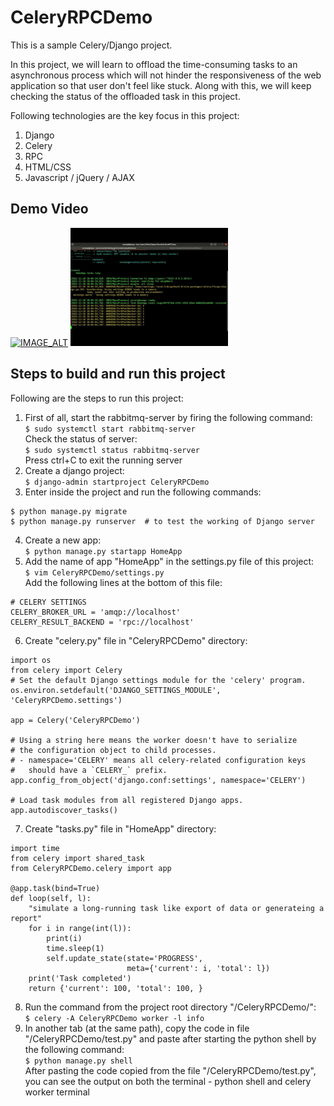 # CeleryRPCDemo  
This is a sample Celery/Django project.  
  
In this project, we will learn to offload the time-consuming tasks to an asynchronous process which will not hinder the responsiveness of the web application so that user don't feel like stuck. Along with this, we will keep checking the status of the offloaded task in this project.  
  
Following technologies are the key focus in this project:  
1. Django
2. Celery
3. RPC  
4. HTML/CSS
5. Javascript / jQuery / AJAX  
  
## Demo Video  
[![IMAGE_ALT](https://img.youtube.com/vi/UmX4kyB2wfg/0.jpg)](https://youtu.be/gwYAosHHRUs "CeleryRPC Demo")
[<img src="./readme_images/CeleryRPCDemo_YouTubeThumbnail.jpg" width="50%">](https://youtu.be/gwYAosHHRUs "CeleryRPC Demo")  
  
## Steps to build and run this project  
Following are the steps to run this project:  
1. First of all, start the rabbitmq-server by firing the following command:  
`$ sudo systemctl start rabbitmq-server`  
Check the status of server:  
`$ sudo systemctl status rabbitmq-server`  
Press ctrl+C to exit the running server
2. Create a django project:  
`$ django-admin startproject CeleryRPCDemo`  
3. Enter inside the project and run the following commands:  
```commandline
$ python manage.py migrate  
$ python manage.py runserver  # to test the working of Django server
```  
4. Create a new app:  
`$ python manage.py startapp HomeApp`  
5. Add the name of app "HomeApp" in the settings.py file of this project:  
`$ vim CeleryRPCDemo/settings.py`  
Add the following lines at the bottom of this file:  
```commandline
# CELERY SETTINGS
CELERY_BROKER_URL = 'amqp://localhost'
CELERY_RESULT_BACKEND = 'rpc://localhost'
```  
6. Create "celery.py" file in "CeleryRPCDemo" directory:  
```commandline
import os
from celery import Celery
# Set the default Django settings module for the 'celery' program.
os.environ.setdefault('DJANGO_SETTINGS_MODULE', 'CeleryRPCDemo.settings')

app = Celery('CeleryRPCDemo')

# Using a string here means the worker doesn't have to serialize
# the configuration object to child processes.
# - namespace='CELERY' means all celery-related configuration keys
#   should have a `CELERY_` prefix.
app.config_from_object('django.conf:settings', namespace='CELERY')

# Load task modules from all registered Django apps.
app.autodiscover_tasks()
```  
7. Create "tasks.py" file in "HomeApp" directory:  
```commandline
import time
from celery import shared_task
from CeleryRPCDemo.celery import app

@app.task(bind=True)
def loop(self, l):
    "simulate a long-running task like export of data or generateing a report"
    for i in range(int(l)):
        print(i)
        time.sleep(1)
        self.update_state(state='PROGRESS',
                          meta={'current': i, 'total': l})
    print('Task completed')
    return {'current': 100, 'total': 100, }
```  
8. Run the command from the project root directory "/CeleryRPCDemo/":  
`$ celery -A CeleryRPCDemo worker -l info`  
9. In another tab (at the same path), copy the code in file "/CeleryRPCDemo/test.py" and paste after starting the python shell by the following command:  
`$ python manage.py shell`  
After pasting the code copied from the file "/CeleryRPCDemo/test.py", you can see the output on both the terminal - python shell and celery worker terminal  